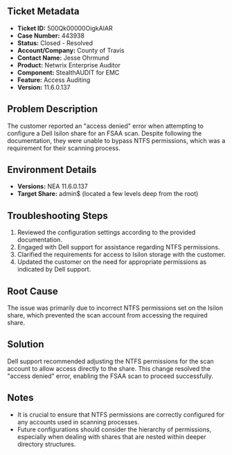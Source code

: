 ## Ticket Metadata
- **Ticket ID:** 500Qk00000OigkAIAR
- **Case Number:** 443938
- **Status:** Closed - Resolved
- **Account/Company:** County of Travis
- **Contact Name:** Jesse Ohrmund
- **Product:** Netwrix Enterprise Auditor
- **Component:** StealthAUDIT for EMC
- **Feature:** Access Auditing
- **Version:** 11.6.0.137

## Problem Description
The customer reported an "access denied" error when attempting to configure a Dell Isilon share for an FSAA scan. Despite following the documentation, they were unable to bypass NTFS permissions, which was a requirement for their scanning process.

## Environment Details
- **Versions:** NEA 11.6.0.137
- **Target Share:** admin$ (located a few levels deep from the root)

## Troubleshooting Steps
1. Reviewed the configuration settings according to the provided documentation.
2. Engaged with Dell support for assistance regarding NTFS permissions.
3. Clarified the requirements for access to Isilon storage with the customer.
4. Updated the customer on the need for appropriate permissions as indicated by Dell support.

## Root Cause
The issue was primarily due to incorrect NTFS permissions set on the Isilon share, which prevented the scan account from accessing the required share.

## Solution
Dell support recommended adjusting the NTFS permissions for the scan account to allow access directly to the share. This change resolved the "access denied" error, enabling the FSAA scan to proceed successfully.

## Notes
- It is crucial to ensure that NTFS permissions are correctly configured for any accounts used in scanning processes.
- Future configurations should consider the hierarchy of permissions, especially when dealing with shares that are nested within deeper directory structures.
